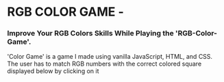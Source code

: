 <h1>RGB COLOR GAME - </h1>
<h3>Improve Your RGB Colors Skills While Playing the 'RGB-Color-Game'.</h3>

<p>'Color Game' is a game I made using vanilla JavaScript, HTML, and CSS. The user has to match RGB numbers with the correct colored square displayed below by clicking on it</p>


